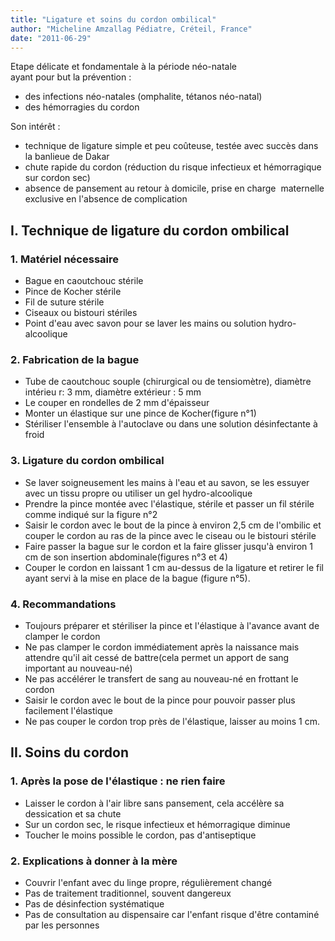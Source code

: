 ```yaml
---
title: "Ligature et soins du cordon ombilical"
author: "Micheline Amzallag Pédiatre, Créteil, France"
date: "2011-06-29"
---
```


<div class="teaser"><p>Etape délicate et fondamentale à la période néo-natale<br />
ayant pour but la prévention :</p>
<ul>
<li>des infections néo-natales (omphalite, tétanos néo-natal)</li>
<li>des hémorragies du cordon</li>
</ul>
<p>Son intérêt :</p>
<ul>
<li>technique de ligature simple et peu coûteuse, testée avec succès dans la banlieue de Dakar</li>
<li>chute rapide du cordon (réduction du risque infectieux et hémorragique sur cordon sec)</li>
<li>absence de pansement au retour à domicile, prise en charge  maternelle exclusive en l'absence de complication</li>
</ul></div>

## I. Technique de ligature du cordon ombilical

### 1. Matériel nécessaire

- Bague en caoutchouc stérile
- Pince de Kocher stérile
- Fil de suture stérile
- Ciseaux ou bistouri stériles
- Point d'eau avec savon pour se laver les mains ou solution hydro-alcoolique

### 2. Fabrication de la bague

- Tube de caoutchouc souple (chirurgical ou de tensiomètre), diamètre intérieu r: 3 mm, diamètre extérieur : 5 mm
- Le couper en rondelles de 2 mm d'épaisseur
- Monter un élastique sur une pince de Kocher(figure n°1)
- Stériliser l'ensemble à l'autoclave ou dans une solution désinfectante à froid

### 3. Ligature du cordon ombilical

- Se laver soigneusement les mains à l'eau et au savon, se les essuyer avec un tissu propre ou utiliser un gel hydro-alcoolique
- Prendre la pince montée avec l'élastique, stérile et passer un fil stérile comme indiqué sur la figure n°2
- Saisir le cordon avec le bout de la pince à environ 2,5 cm de l'ombilic et couper le cordon au ras de la pince avec le ciseau ou le bistouri stérile
- Faire passer la bague sur le cordon et la faire glisser jusqu'à environ 1 cm de son insertion abdominale(figures n°3 et 4)
- Couper le cordon en laissant 1 cm au-dessus de la ligature et retirer le fil ayant servi à la mise en place de la bague (figure n°5).

### 4. Recommandations

- Toujours préparer et stériliser la pince et l'élastique à l'avance avant de clamper le cordon
- Ne pas clamper le cordon immédiatement après la naissance mais attendre qu'il ait cessé de battre(cela permet un apport de sang important au nouveau-né)
- Ne pas accélérer le transfert de sang au nouveau-né en frottant le cordon
- Saisir le cordon avec le bout de la pince pour pouvoir passer plus facilement l'élastique
- Ne pas couper le cordon trop près de l'élastique, laisser au moins 1 cm.

## II. Soins du cordon

### 1. Après la pose de l'élastique : ne rien faire

- Laisser le cordon à l'air libre sans pansement, cela accélère sa dessication et sa chute
- Sur un cordon sec, le risque infectieux et hémorragique diminue
- Toucher le moins possible le cordon, pas d'antiseptique

### 2. Explications à donner à la mère

- Couvrir l'enfant avec du linge propre, régulièrement changé
- Pas de traitement traditionnel, souvent dangereux
- Pas de désinfection systématique
- Pas de consultation au dispensaire car l'enfant risque d'être contaminé par les personnes
